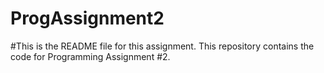 # ProgAssignment2

#This is the README file for this assignment. This repository contains the code for Programming Assignment #2. 
